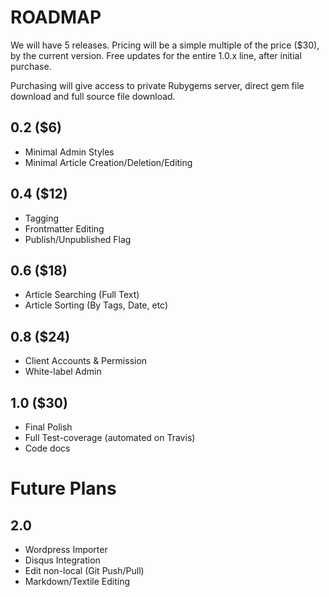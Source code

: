 # ROADMAP

We will have 5 releases. Pricing will be a simple multiple of the price ($30), by the current version. Free updates for the entire 1.0.x line, after initial purchase.

Purchasing will give access to private Rubygems server, direct gem file download and full source file download.

## 0.2 ($6)

* Minimal Admin Styles
* Minimal Article Creation/Deletion/Editing

## 0.4 ($12)

* Tagging
* Frontmatter Editing
* Publish/Unpublished Flag

## 0.6 ($18)

* Article Searching (Full Text)
* Article Sorting (By Tags, Date, etc)

## 0.8 ($24)

* Client Accounts & Permission
* White-label Admin

## 1.0 ($30)

* Final Polish
* Full Test-coverage (automated on Travis)
* Code docs

# Future Plans

## 2.0

* Wordpress Importer
* Disqus Integration
* Edit non-local (Git Push/Pull)
* Markdown/Textile Editing